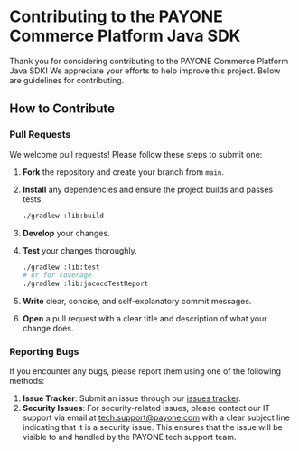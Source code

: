 # Contributing to the PAYONE Commerce Platform Java SDK

Thank you for considering contributing to the PAYONE Commerce Platform Java SDK! We appreciate your efforts to help improve this project. Below are guidelines for contributing.

## How to Contribute

### Pull Requests

We welcome pull requests! Please follow these steps to submit one:

1. **Fork** the repository and create your branch from `main`.
2. **Install** any dependencies and ensure the project builds and passes tests.

   ```sh
   ./gradlew :lib:build
   ```

3. **Develop** your changes.
4. **Test** your changes thoroughly.
   ```sh
   ./gradlew :lib:test
   # or for coverage
   ./gradlew :lib:jacocoTestReport
   ```
5. **Write** clear, concise, and self-explanatory commit messages.
6. **Open** a pull request with a clear title and description of what your change does.

### Reporting Bugs

If you encounter any bugs, please report them using one of the following methods:

1. **Issue Tracker**: Submit an issue through our [issues tracker](https://github.com/PAYONE-GmbH/PCP-ServerSDK-java/issues/new).
2. **Security Issues**: For security-related issues, please contact our IT support via email at tech.support@payone.com with a clear subject line indicating that it is a security issue. This ensures that the issue will be visible to and handled by the PAYONE tech support team.
